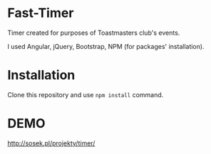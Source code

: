 Fast-Timer
==========
Timer created for purposes of Toastmasters club's events.

I used Angular, jQuery, Bootstrap, NPM (for packages' installation).

Installation
============
Clone this repository and use ```npm install``` command.

DEMO
====
http://sosek.pl/projekty/timer/

